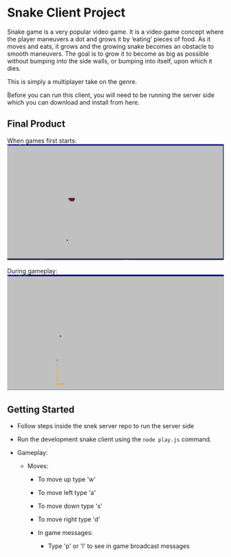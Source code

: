 # Snake Client Project

Snake game is a very popular video game. It is a video game concept where the player maneuvers a dot and grows it by ‘eating’ pieces of food. As it moves and eats, it grows and the growing snake becomes an obstacle to smooth maneuvers. The goal is to grow it to become as big as possible without bumping into the side walls, or bumping into itself, upon which it dies.

This is simply a multiplayer take on the genre.

Before you can run this client, you will need to be running the server side which you can download and install from here.

## Final Product

When games first starts:
!["Player name is dislayed when the game first starts"](./images/screenshot1.PNG)

During gameplay:
!["The snake grows as it eats the blocks"](./images/screenshot2.PNG)

## Getting Started

- Follow steps inside the snek server repo to run the server side
- Run the development snake client using the `node play.js` command.
- Gameplay:

  - Moves:

    - To move up type 'w'
    - To move left type 'a'
    - To move down type 's'
    - To move right type 'd'

    - In game messages:
      - Type 'p' or 'l' to see in game broadcast messages
